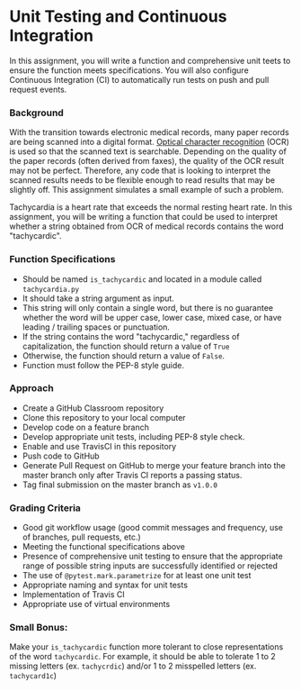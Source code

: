 # Unit Testing and Continuous Integration

In this assignment, you will write a function and comprehensive unit teets to
ensure the function meets specifications.  You will also configure Continuous
Integration (CI) to automatically run tests on push and pull request events.

### Background
With the transition towards electronic medical records, many paper records are
being scanned into a digital format.  [Optical character recognition](https://en.wikipedia.org/wiki/Optical_character_recognition)
(OCR) is used so that the scanned text is searchable.  Depending on the 
quality of the paper records (often derived from faxes), the quality of the 
OCR result may not be perfect.  Therefore, any code that is looking to 
interpret the scanned results needs to be flexible enough to read results that
may be slightly off.  This assignment simulates a small example of such a
problem.  

Tachycardia is a heart rate that exceeds the normal resting heart rate.  In
this assignment, you will be writing a function that could be used to
interpret whether a string obtained from OCR of medical records contains the 
word "tachycardic". 

### Function Specifications
* Should be named `is_tachycardic` and located in a module called 
`tachycardia.py`
* It should take a string argument as input.
* This string will only contain a single word, but there is no guarantee
whether the word will be upper case, lower case, mixed case, or have leading /
trailing spaces or punctuation.
* If the string contains the word "tachycardic," regardless of capitalization,
the function should return a value of `True`
* Otherwise, the function should return a value of `False`.
* Function must follow the PEP-8 style guide.

### Approach
* Create a GitHub Classroom repository
* Clone this repository to your local computer
* Develop code on a feature branch
* Develop appropriate unit tests, including PEP-8 style check.
* Enable and use TravisCI in this repository
* Push code to GitHub
* Generate Pull Request on GitHub to merge your feature branch into the master
branch only after Travis CI reports a passing status.
* Tag final submission on the master branch as `v1.0.0`


### Grading Criteria
* Good git workflow usage (good commit messages and frequency, use of branches,
pull requests, etc.)
* Meeting the functional specifications above
* Presence of comprehensive unit testing to ensure that the appropriate range 
of possible string inputs are successfully identified or rejected
* The use of `@pytest.mark.parametrize` for at least one unit test
* Appropriate naming and syntax for unit tests
* Implementation of Travis CI
* Appropriate use of virtual environments

### Small Bonus:
Make your `is_tachycardic` function more tolerant to close representations of
the word `tachycardic`.  For example, it should be able to tolerate 1 to 2
missing letters (ex. `tachycrdic`) and/or 1 to 2 misspelled letters
(ex. `tachycard1c`)

